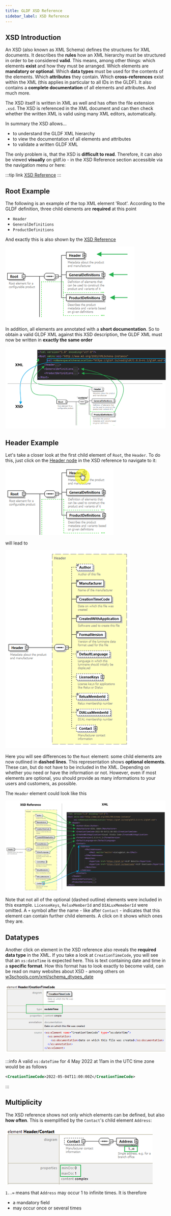 ```yaml
---
title: GLDF XSD Reference
sidebar_label: XSD Reference
---
```


## XSD Introduction

An XSD (also known as XML Schema) defines the structures for XML documents. It describes the **rules** how an XML hierarchy must be structured in order to be considered **valid**. This means, among other things: which elements **exist** and how they must be arranged. Which elements are **mandatory or optional**. Which **data types** must be used for the contents of the elements. Which **attributes** they contain. Which **cross-references** exist within the XML (this applies in particular to all IDs in the GLDF). It also contains a **complete documentation** of all elements and attributes. And much more.

The XSD itself is written in XML as well and has often the file extension `.xsd`. The XSD is referenced in the XML document and can then check whether the written XML is valid using many XML editors, automatically.

In summary the XSD allows...

- to understand the GLDF XML hierarchy
- to view the documentation of all elements and attributes
- to validate a written GLDF XML

The only problem is, that the XSD is **difficult to read**. Therefore, it can also be viewed **visually** on gldf.io - in the XSD Reference section accessible via the navigation menu or here:

:::tip link
[XSD Reference](pathname:///xsd-reference/index_Root.html)
:::

## Root Example

The following is an example of the top XML element 'Root'. According to the GLDF definition, three child elements are **required** at this point

- `Header`
- `GeneralDefinitions`
- `ProductDefinitions`

And exactly this is also shown by the [XSD Reference](pathname:///xsd-reference/index_Root.html)

![XSD Root](/img/docs/getting-started/xsd-reference_xsd-root.webp)

In addition, all elements are annotated with a **short documentation**. So to obtain a valid GLDF XML against this XSD description, the GLDF XML must now be written in **exactly the same order**

![XSD Root](/img/docs/getting-started/xsd-reference_xsd-root-xml.webp)

## Header Example

Let's take a closer look at the first child element of `Root`, the `Header`. To do this, just click on the [Header node](/xsd-reference/index_Root.html#Link1A) in the XSD reference to navigate to it:

![XSD Root](/img/docs/getting-started/xsd-reference_xsd-headerclick.webp)

will lead to

![XSD Root](/img/docs/getting-started/xsd-reference_xsd-header.webp)

Here you will see differences to the `Root` element: some child elements are now outlined in **dashed lines**. This representation shows **optional elements**. These can, but do not have to be included in the XML. Depending on whether you need or have the information or not. However, even if most elements are optional, you should provide as many informations to your users and customers, as possible.

The `Header` element could look like this

![XSD Root](/img/docs/getting-started/xsd-reference_xsd-header-xml.webp)

Note that not all of the optional (dashed outline) elements were included in this example. `LicenseKeys`, `ReluxMemberId` and `DIALuxMemeberId` were omitted. A `+` symbol after the name - like after `Contact` - indicates that this element can contain further child elements. A click on it shows which ones they are.

## Datatypes

Another click on element in the XSD reference also reveals the **required data type** in the XML. If you take a look at `CreationTimeCode`, you will see that an `xs:dateTime` is expected here. This is text containing date and time in a **specific format**. How this format has to look exactly to become valid, can be read on many websites about XSD - among others on [w3schools.com/xml/schema_dtypes_date](https://www.w3schools.com/xml/schema_dtypes_date.asp)

![XSD Root](/img/docs/getting-started/xsd-reference_xsd-creationtimecode.webp)

:::info
A valid `xs:dateTime` for 4 May 2022 at 11am in the UTC time zone would be as follows

```xml
<CreationTimeCode>2022-05-04T11:00:00Z</CreationTimeCode>
```

:::

## Multiplicity

The XSD reference shows not only which elements can be defined, but also **how often**. This is exemplified by the `Contact`'s child element `Address`:

![XSD Root](/img/docs/getting-started/xsd-reference_xsd-address.webp)

`1..∞` means that `Address` may occur 1 to infinite times. It is therefore

- a mandatory field
- may occur once or several times
